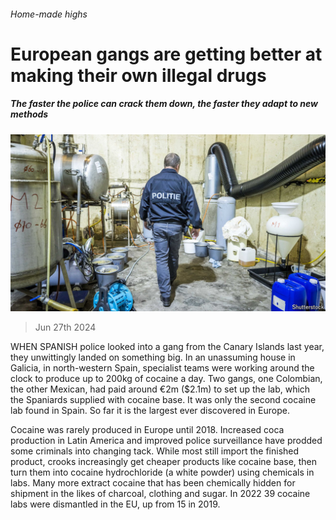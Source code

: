 ###### Home-made highs

# European gangs are getting better at making their own illegal drugs 

##### The faster the police can crack them down, the faster they adapt to new methods 

![image](images/20240629_EUP506.jpg) 

> Jun 27th 2024 

WHEN SPANISH police looked into a gang from the Canary Islands last year, they unwittingly landed on something big. In an unassuming house in Galicia, in north-western Spain, specialist teams were working around the clock to produce up to 200kg of cocaine a day. Two gangs, one Colombian, the other Mexican, had paid around €2m ($2.1m) to set up the lab, which the Spaniards supplied with cocaine base. It was only the second cocaine lab found in Spain. So far it is the largest ever discovered in Europe.

Cocaine was rarely produced in Europe until 2018. Increased coca production in Latin America and improved police surveillance have prodded some criminals into changing tack. While most still import the finished product, crooks increasingly get cheaper products like cocaine base, then turn them into cocaine hydrochloride (a white powder) using chemicals in labs. Many more extract cocaine that has been chemically hidden for shipment in the likes of charcoal, clothing and sugar. In 2022 39 cocaine labs were dismantled in the EU, up from 15 in 2019.


